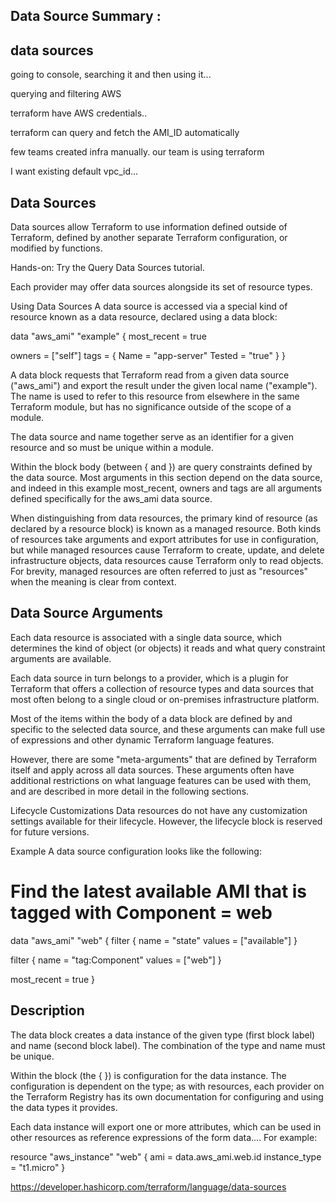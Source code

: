 
## Data Source Summary :


data sources
------------------

going to console, searching it and then using it...

querying and filtering AWS


terraform have AWS credentials..

terraform can query and fetch the AMI_ID automatically

few teams created infra manually. our team is using terraform

I want existing default vpc_id...



## Data Sources


Data sources allow Terraform to use information defined outside of Terraform, defined by another separate Terraform configuration, or modified by functions.

Hands-on: Try the Query Data Sources tutorial.

Each provider may offer data sources alongside its set of resource types.

Using Data Sources
A data source is accessed via a special kind of resource known as a data resource, declared using a data block:

data "aws_ami" "example" {
  most_recent = true
 
  owners = ["self"]
  tags = {
    Name   = "app-server"
    Tested = "true"
  }
}

A data block requests that Terraform read from a given data source ("aws_ami") and export the result under the given local name ("example"). The name is used to refer to this resource from elsewhere in the same Terraform module, but has no significance outside of the scope of a module.

The data source and name together serve as an identifier for a given resource and so must be unique within a module.

Within the block body (between { and }) are query constraints defined by the data source. Most arguments in this section depend on the data source, and indeed in this example most_recent, owners and tags are all arguments defined specifically for the aws_ami data source.

When distinguishing from data resources, the primary kind of resource (as declared by a resource block) is known as a managed resource. Both kinds of resources take arguments and export attributes for use in configuration, but while managed resources cause Terraform to create, update, and delete infrastructure objects, data resources cause Terraform only to read objects. For brevity, managed resources are often referred to just as "resources" when the meaning is clear from context.


## Data Source Arguments

Each data resource is associated with a single data source, which determines the kind of object (or objects) it reads and what query constraint arguments are available.

Each data source in turn belongs to a provider, which is a plugin for Terraform that offers a collection of resource types and data sources that most often belong to a single cloud or on-premises infrastructure platform.

Most of the items within the body of a data block are defined by and specific to the selected data source, and these arguments can make full use of expressions and other dynamic Terraform language features.

However, there are some "meta-arguments" that are defined by Terraform itself and apply across all data sources. These arguments often have additional restrictions on what language features can be used with them, and are described in more detail in the following sections.


Lifecycle Customizations
Data resources do not have any customization settings available for their lifecycle. However, the lifecycle block is reserved for future versions.

Example
A data source configuration looks like the following:

# Find the latest available AMI that is tagged with Component = web
data "aws_ami" "web" {
  filter {
    name   = "state"
    values = ["available"]
  }
 
  filter {
    name   = "tag:Component"
    values = ["web"]
  }
 
  most_recent = true
}

## Description

The data block creates a data instance of the given type (first block label) and name (second block label). The combination of the type and name must be unique.

Within the block (the { }) is configuration for the data instance. The configuration is dependent on the type; as with resources, each provider on the Terraform Registry has its own documentation for configuring and using the data types it provides.

Each data instance will export one or more attributes, which can be used in other resources as reference expressions of the form data.<TYPE>.<NAME>.<ATTRIBUTE>. For example:

resource "aws_instance" "web" {
  ami           = data.aws_ami.web.id
  instance_type = "t1.micro"
}

https://developer.hashicorp.com/terraform/language/data-sources
